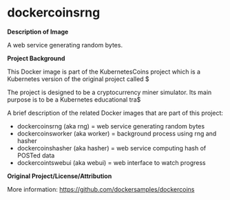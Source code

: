 # dockercoinsrng

**Description of Image**

A web service generating random bytes.

**Project Background**

This Docker image is part of the KubernetesCoins project which is a Kubernetes version of the original project called $

The project is designed to be a cryptocurrency miner simulator. Its main purpose is to be a Kubernetes educational tra$

A brief description of the related Docker images that are part of this project:

* dockercoinsrng (aka rng) = web service generating random bytes
* dockercoinsworker (aka worker) = background process using rng and hasher
* dockercoinshasher (aka hasher) = web service computing hash of POSTed data
* dockercointswebui (aka webui) = web interface to watch progress

**Original Project/License/Attribution**

More information: https://github.com/dockersamples/dockercoins
